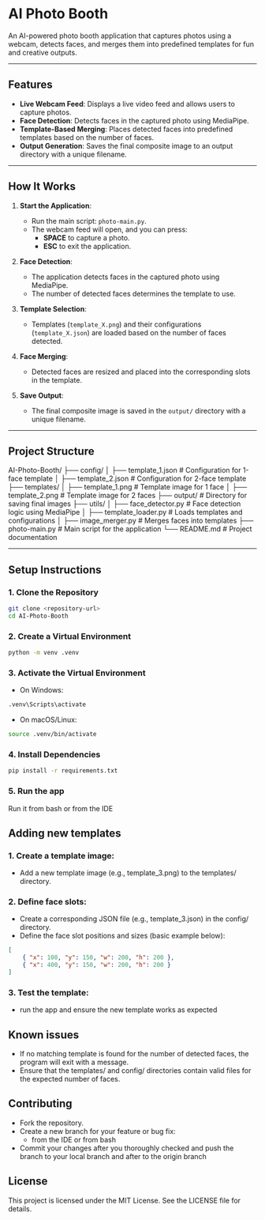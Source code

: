 # AI Photo Booth

An AI-powered photo booth application that captures photos using a webcam, detects faces, and merges them into predefined templates for fun and creative outputs.

---

## Features
- **Live Webcam Feed**: Displays a live video feed and allows users to capture photos.
- **Face Detection**: Detects faces in the captured photo using MediaPipe.
- **Template-Based Merging**: Places detected faces into predefined templates based on the number of faces.
- **Output Generation**: Saves the final composite image to an output directory with a unique filename.

---

## How It Works
1. **Start the Application**:
   - Run the main script: `photo-main.py`.
   - The webcam feed will open, and you can press:
     - **SPACE** to capture a photo.
     - **ESC** to exit the application.

2. **Face Detection**:
   - The application detects faces in the captured photo using MediaPipe.
   - The number of detected faces determines the template to use.

3. **Template Selection**:
   - Templates (`template_X.png`) and their configurations (`template_X.json`) are loaded based on the number of faces detected.

4. **Face Merging**:
   - Detected faces are resized and placed into the corresponding slots in the template.

5. **Save Output**:
   - The final composite image is saved in the `output/` directory with a unique filename.

---

## Project Structure

AI-Photo-Booth/
├── config/
│   ├── template_1.json       # Configuration for 1-face template
│   ├── template_2.json       # Configuration for 2-face template
├── templates/
│   ├── template_1.png        # Template image for 1 face
│   ├── template_2.png        # Template image for 2 faces
├── output/                   # Directory for saving final images
├── utils/
│   ├── face_detector.py      # Face detection logic using MediaPipe
│   ├── template_loader.py    # Loads templates and configurations
│   ├── image_merger.py       # Merges faces into templates
├── photo-main.py             # Main script for the application
└── README.md                 # Project documentation

---

## Setup Instructions

### 1. Clone the Repository
```bash
git clone <repository-url>
cd AI-Photo-Booth
```

### 2. Create a Virtual Environment
```bash
python -m venv .venv
```
### 3. Activate the Virtual Environment
- On Windows:
```bash
.venv\Scripts\activate
```
- On macOS/Linux:
```bash
source .venv/bin/activate
```
### 4. Install Dependencies
```bash
pip install -r requirements.txt
```
### 5. Run the app
Run it from bash or from the IDE

## Adding new templates

### 1. Create a template image:
- Add a new template image (e.g., template_3.png) to the templates/ directory.
### 2. Define face slots:
- Create a corresponding JSON file (e.g., template_3.json) in the config/ directory.
- Define the face slot positions and sizes (basic example below):
```json
[
    { "x": 100, "y": 150, "w": 200, "h": 200 },
    { "x": 400, "y": 150, "w": 200, "h": 200 }
]
```
### 3. Test the template:
- run the app and ensure the new template works as expected

## Known issues
- If no matching template is found for the number of detected faces, the program will exit with a message.
- Ensure that the templates/ and config/ directories contain valid files for the expected number of faces.

## Contributing

- Fork the repository.
- Create a new branch for your feature or bug fix:
    - from the IDE or from bash
- Commit your changes after you thoroughly checked and push the branch to your local branch and after to the origin branch

## License
This project is licensed under the MIT License. See the LICENSE file for details.

